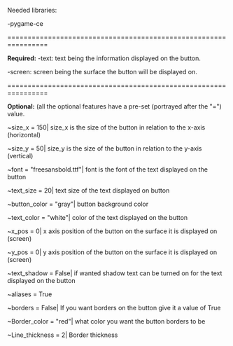 Needed libraries:

-pygame-ce

================================================================

**Required:**
-text: text being the information displayed on the button.

-screen: screen being the surface the button will be displayed on.

================================================================

**Optional:** (all the optional features have a pre-set (portrayed after the "=") value.

~size_x = 150| size_x is the size of the button in relation to the x-axis (horizontal)

~size_y = 50| size_y is the size of the button in relation to the y-axis (vertical)

~font = "freesansbold.ttf"| font is the font of the text displayed on the button

~text_size = 20| text size of the text displayed on button

~button_color = "gray"| button background color

~text_color = "white"| color of the text displayed on the button

~x_pos = 0| x axis position of the button on the surface it is displayed on (screen)

~y_pos = 0| y axis position of the button on the surface it is displayed on (screen)

~text_shadow = False| if wanted shadow text can be turned on for the text displayed on the button

~aliases = True

~borders = False| If you want borders on the button give it a value of True

~Border_color = "red"| what color you want the button borders to be 

~Line_thickness = 2| Border thickness
